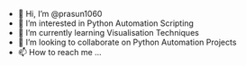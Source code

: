 - 👋 Hi, I’m @prasun1060
- 👀 I’m interested in Python Automation Scripting
- 🌱 I’m currently learning Visualisation Techniques
- 💞️ I’m looking to collaborate on Python Automation Projects
- 📫 How to reach me ...

<!---
prasun1060/prasun1060 is a ✨ special ✨ repository because its `README.md` (this file) appears on your GitHub profile.
You can click the Preview link to take a look at your changes.
--->
